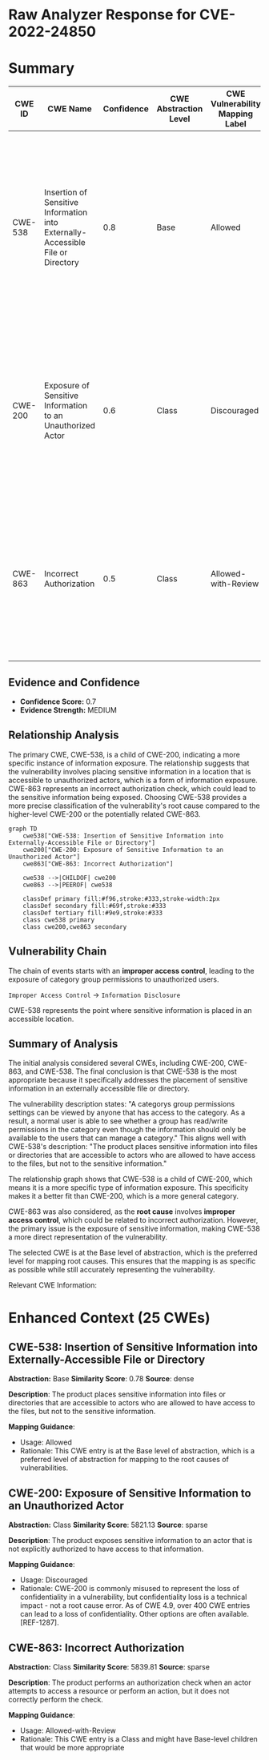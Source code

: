 # Raw Analyzer Response for CVE-2022-24850

# Summary
| CWE ID | CWE Name | Confidence | CWE Abstraction Level | CWE Vulnerability Mapping Label | CWE-Vulnerability Mapping Notes |
|---|---|---|---|---|---|
| CWE-538 | Insertion of Sensitive Information into Externally-Accessible File or Directory | 0.8 | Base | Allowed | Primary CWE: The vulnerability allows unauthorized access to category group permissions settings, fitting the description of sensitive information being placed in an externally accessible location. |
| CWE-200 | Exposure of Sensitive Information to an Unauthorized Actor | 0.6 | Class | Discouraged | Secondary Candidate: While CWE-200 is a broader category, it is applicable as the root cause leads to the exposure of sensitive information. However, CWE-538 is more specific. |
| CWE-863 | Incorrect Authorization | 0.5 | Class | Allowed-with-Review | Secondary Candidate: This CWE could be applicable because the system is performing an authorization check, but is doing so incorrectly, leading to information exposure. |

## Evidence and Confidence

*   **Confidence Score:** 0.7
*   **Evidence Strength:** MEDIUM

## Relationship Analysis
The primary CWE, CWE-538, is a child of CWE-200, indicating a more specific instance of information exposure. The relationship suggests that the vulnerability involves placing sensitive information in a location that is accessible to unauthorized actors, which is a form of information exposure. CWE-863 represents an incorrect authorization check, which could lead to the sensitive information being exposed. Choosing CWE-538 provides a more precise classification of the vulnerability's root cause compared to the higher-level CWE-200 or the potentially related CWE-863.

```mermaid
graph TD
    cwe538["CWE-538: Insertion of Sensitive Information into Externally-Accessible File or Directory"]
    cwe200["CWE-200: Exposure of Sensitive Information to an Unauthorized Actor"]
    cwe863["CWE-863: Incorrect Authorization"]
    
    cwe538 -->|CHILDOF| cwe200
    cwe863 -->|PEEROF| cwe538
    
    classDef primary fill:#f96,stroke:#333,stroke-width:2px
    classDef secondary fill:#69f,stroke:#333
    classDef tertiary fill:#9e9,stroke:#333
    class cwe538 primary
    class cwe200,cwe863 secondary
```

## Vulnerability Chain
The chain of events starts with an **improper access control**, leading to the exposure of category group permissions to unauthorized users.

`Improper Access Control` -> `Information Disclosure`

CWE-538 represents the point where sensitive information is placed in an accessible location.

## Summary of Analysis
The initial analysis considered several CWEs, including CWE-200, CWE-863, and CWE-538. The final conclusion is that CWE-538 is the most appropriate because it specifically addresses the placement of sensitive information in an externally accessible file or directory.

The vulnerability description states: "A categorys group permissions settings can be viewed by anyone that has access to the category. As a result, a normal user is able to see whether a group has read/write permissions in the category even though the information should only be available to the users that can manage a category." This aligns well with CWE-538's description: "The product places sensitive information into files or directories that are accessible to actors who are allowed to have access to the files, but not to the sensitive information."

The relationship graph shows that CWE-538 is a child of CWE-200, which means it is a more specific type of information exposure. This specificity makes it a better fit than CWE-200, which is a more general category.

CWE-863 was also considered, as the **root cause** involves **improper access control**, which could be related to incorrect authorization. However, the primary issue is the exposure of sensitive information, making CWE-538 a more direct representation of the vulnerability.

The selected CWE is at the Base level of abstraction, which is the preferred level for mapping root causes. This ensures that the mapping is as specific as possible while still accurately representing the vulnerability.

Relevant CWE Information:

# Enhanced Context (25 CWEs)

## CWE-538: Insertion of Sensitive Information into Externally-Accessible File or Directory
**Abstraction:** Base
**Similarity Score**: 0.78
**Source**: dense

**Description**:
The product places sensitive information into files or directories that are accessible to actors who are allowed to have access to the files, but not to the sensitive information.

**Mapping Guidance**:
- Usage: Allowed
- Rationale: This CWE entry is at the Base level of abstraction, which is a preferred level of abstraction for mapping to the root causes of vulnerabilities.

## CWE-200: Exposure of Sensitive Information to an Unauthorized Actor
**Abstraction:** Class
**Similarity Score**: 5821.13
**Source**: sparse

**Description**:
The product exposes sensitive information to an actor that is not explicitly authorized to have access to that information.

**Mapping Guidance**:
- Usage: Discouraged
- Rationale: CWE-200 is commonly misused to represent the loss of confidentiality in a vulnerability, but confidentiality loss is a technical impact - not a root cause error. As of CWE 4.9, over 400 CWE entries can lead to a loss of confidentiality. Other options are often available. [REF-1287].

## CWE-863: Incorrect Authorization
**Abstraction:** Class
**Similarity Score**: 5839.81
**Source**: sparse

**Description**:
The product performs an authorization check when an actor attempts to access a resource or perform an action, but it does not correctly perform the check.

**Mapping Guidance**:
- Usage: Allowed-with-Review
- Rationale: This CWE entry is a Class and might have Base-level children that would be more appropriate